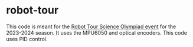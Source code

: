 # robot-tour
This code is meant for the [Robot Tour Science Olympiad event](https://www.soinc.org/robot-tour-c) for the 2023-2024 season.
It uses the MPU6050 and optical encoders. This code uses PID control.
